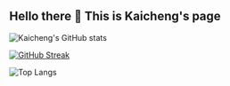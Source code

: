 ## Hello there 👋 This is Kaicheng's page

<!--
**KyntonKCC/KyntonKCC** is a ✨ _special_ ✨ repository because its `README.md` (this file) appears on your GitHub profile.

Here are some ideas to get you started:

- 🔭 I’m currently working on ...
- 🌱 I’m currently learning ...
- 👯 I’m looking to collaborate on ...
- 🤔 I’m looking for help with ...
- 💬 Ask me about ...
- 📫 How to reach me: ...
- 😄 Pronouns: ...
- ⚡ Fun fact: ...
-->
![Kaicheng's GitHub stats](https://github-readme-stats.vercel.app/api?username=KyntonKCC&show_icons=true&theme=tokyonight&hide_border=true)

[![GitHub Streak](https://github-readme-streak-stats.herokuapp.com?user=KyntonKCC&theme=tokyonight&count_private=true&hide_border=true&date_format=M%20j%5B%2C%20Y%5D)](https://git.io/streak-stats)

![Top Langs](https://github-readme-stats.vercel.app/api/top-langs/?username=KyntonKCC&layout=compact&theme=tokyonight&hide_border=true&hide=html)
